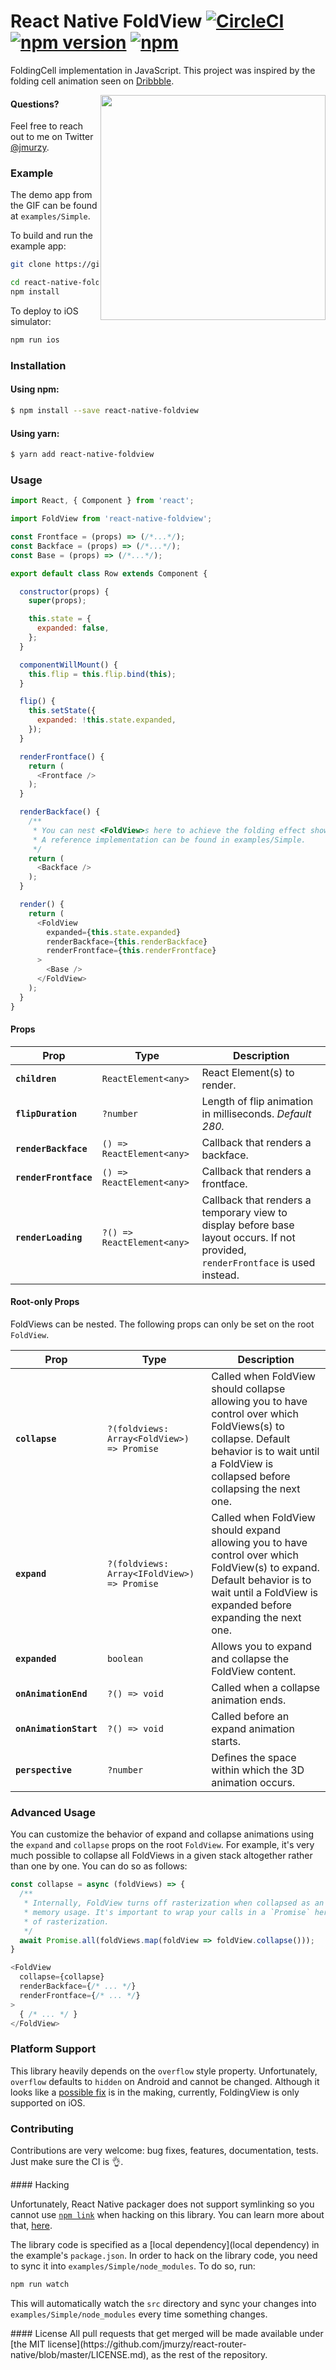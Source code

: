 # React Native FoldView [![CircleCI](https://img.shields.io/circleci/project/jmurzy/react-native-foldview/master.svg?style=flat-square)](https://circleci.com/gh/jmurzy/react-native-foldview) [![npm version](https://img.shields.io/npm/v/react-native-foldview.svg?style=flat-square)](https://www.npmjs.com/package/react-native-foldview) [![npm](https://img.shields.io/npm/l/react-native-foldview.svg?style=flat-square)](https://github.com/jmurzy/react-native-foldview/blob/master/LICENSE.md)

FoldingCell implementation in JavaScript. This project was inspired by the folding cell animation seen on [Dribbble](https://dribbble.com/shots/2121350-Delivery-Card).


<img align="right" width="360px" src="https://raw.githubusercontent.com/jmurzy/react-native-foldview/master/.github/screenshot.gif">

#### Questions?
Feel free to reach out to me on Twitter [@jmurzy](https://twitter.com/jmurzy).

### Example
The demo app from the GIF can be found at `examples/Simple`.

To build and run the example app:

```bash
git clone https://github.com/jmurzy/react-native-foldview

cd react-native-foldview/examples/Simple
npm install
```

To deploy to iOS simulator:

```bash
npm run ios
```

### Installation

#### Using npm:

```sh
$ npm install --save react-native-foldview
```

#### Using yarn:

```sh
$ yarn add react-native-foldview
```

### Usage

```javascript
import React, { Component } from 'react';

import FoldView from 'react-native-foldview';

const Frontface = (props) => (/*...*/);
const Backface = (props) => (/*...*/);
const Base = (props) => (/*...*/);

export default class Row extends Component {

  constructor(props) {
    super(props);

    this.state = {
      expanded: false,
    };
  }

  componentWillMount() {
    this.flip = this.flip.bind(this);
  }

  flip() {
    this.setState({
      expanded: !this.state.expanded,
    });
  }

  renderFrontface() {
    return (
      <Frontface />
    );
  }

  renderBackface() {
    /**
     * You can nest <FoldView>s here to achieve the folding effect shown in the GIF above.
     * A reference implementation can be found in examples/Simple.
     */
    return (
      <Backface />
    );
  }

  render() {
    return (
      <FoldView
        expanded={this.state.expanded}
        renderBackface={this.renderBackface}
        renderFrontface={this.renderFrontface}
      >
        <Base />
      </FoldView>
    );
  }
}

```

#### Props

| Prop | Type | Description |
|---|---|---|
|**`children`**|`ReactElement<any>`|React Element(s) to render.|
|**`flipDuration`**|`?number`|Length of flip animation in milliseconds. _Default 280._|
|**`renderBackface`**|`() => ReactElement<any>`|Callback that renders a backface.|
|**`renderFrontface`**|`() => ReactElement<any>`|Callback that renders a frontface.|
|**`renderLoading`**|`?() => ReactElement<any>`|Callback that renders a temporary view to display before base layout occurs. If not provided, `renderFrontface` is used instead.|

#### Root-only Props

FoldViews can be nested. The following props can only be set on the root `FoldView`.

| Prop | Type | Description |
|---|---|---|
|**`collapse`**|`?(foldviews: Array<FoldView>) => Promise`|Called when FoldView should collapse allowing you to have control over which FoldViews(s) to collapse. Default behavior is to wait until a FoldView is collapsed before collapsing the next one.|
|**`expand`**|`?(foldviews: Array<IFoldView>) => Promise`|Called when FoldView should expand allowing you to have control over which FoldView(s) to expand. Default behavior is to wait until a FoldView is expanded before expanding the next one.|
|**`expanded`**|`boolean`|Allows you to expand and collapse the FoldView content.|
|**`onAnimationEnd`**|`?() => void`|Called when a collapse animation ends.|
|**`onAnimationStart`**|`?() => void`|Called before an expand animation starts.|
|**`perspective`**|`?number`|Defines the space within which the 3D animation occurs.|

### Advanced Usage
You can customize the behavior of expand and collapse animations using the `expand` and `collapse` props on the root `FoldView`. For example, it's very much possible to collapse all FoldViews in a given stack altogether rather than one by one. You can do so as follows:

```javascript
const collapse = async (foldViews) => {
  /**
   * Internally, FoldView turns off rasterization when collapsed as an optimization to decrease
   * memory usage. It's important to wrap your calls in a `Promise` here to avoid early disabling
   * of rasterization.
   */
  await Promise.all(foldViews.map(foldView => foldView.collapse()));
}

<FoldView
  collapse={collapse}
  renderBackface={/* ... */}
  renderFrontface={/* ... */}
>
  { /* ... */ }
</FoldView>
```

### Platform Support
This library heavily depends on the `overflow` style property. Unfortunately, `overflow` defaults to `hidden` on Android and cannot be changed. Although it looks like a [possible fix](https://github.com/facebook/react-native/issues/3198#issuecomment-241867280) is in the making, currently, FoldingView is only supported on iOS.

### Contributing
Contributions are very welcome: bug fixes, features, documentation, tests. Just make sure the CI is 👌.

<a name="hacking"/>
#### Hacking

Unfortunately, React Native packager does not support symlinking so you cannot use [`npm link`](https://docs.npmjs.com/cli/link) when hacking on this library. You can learn more about that, [here](https://productpains.com/post/react-native/symlink-support-for-packager/).

The library code is specified as a [local dependency](local dependency) in the example's `package.json`. In order to hack on the library code, you need to sync it into `examples/Simple/node_modules`. To do so, run:

```js
npm run watch
```

This will automatically watch the `src` directory and sync your changes into `examples/Simple/node_modules` every time something changes.

<a name="license"/>
#### License
All pull requests that get merged will be made available under [the MIT license](https://github.com/jmurzy/react-router-native/blob/master/LICENSE.md), as the rest of the repository.

